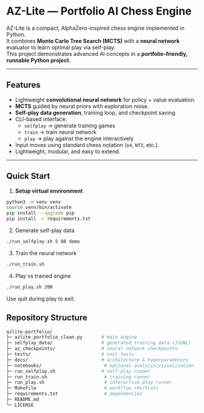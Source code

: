 # AZ-Lite — Portfolio AI Chess Engine

AZ-Lite is a compact, AlphaZero-inspired chess engine implemented in Python.  
It combines **Monte Carlo Tree Search (MCTS)** with a **neural network** evaluator to learn optimal play via self-play.  
This project demonstrates advanced AI concepts in a **portfolio-friendly, runnable Python project**.

---

## Features
- Lightweight **convolutional neural network** for policy + value evaluation.
- **MCTS** guided by neural priors with exploration noise.
- **Self-play data generation**, training loop, and checkpoint saving.
- CLI-based interface:
  - `selfplay` → generate training games
  - `train` → train neural network
  - `play` → play against the engine interactively
- Input moves using standard chess notation (`e4`, `Nf3`, etc.).
- Lightweight, modular, and easy to extend.

---

## Quick Start

1. **Setup virtual environment**
```bash
python3 -m venv venv
source venv/bin/activate
pip install --upgrade pip
pip install -r requirements.txt
```

2. Generate self-play data
```bash
./run_selfplay.sh 5 80 demo
```

3. Train the neural network
```bash
./run_train.sh
```

4. Play vs trained engine
```bash
./run_play.sh 200
```
Use quit during play to exit.

## Repository Structure
```bash
azlite-portfolio/
├─ azlite_portfolio_clean.py       # main engine
├─ selfplay_data/                  # generated training data (JSONL)
├─ az_checkpoints/                 # neural network checkpoints
├─ tests/                          # unit tests
├─ docs/                           # architecture & hyperparameters
├─ notebooks/                       # optional analysis/visualization
├─ run_selfplay.sh                 # self-play runner
├─ run_train.sh                     # training runner
├─ run_play.sh                      # interactive play runner
├─ Makefile                         # workflow shortcuts
├─ requirements.txt                 # dependencies
├─ README.md
└─ LICENSE
```
